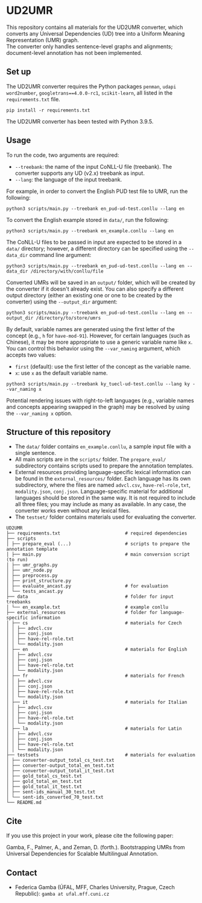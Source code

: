 # UD2UMR
This repository contains all materials for the UD2UMR converter, which converts any Universal Dependencies (UD) tree
into a Uniform Meaning Representation (UMR) graph. \
The converter only handles sentence-level graphs and alignments; document-level annotation has not been implemented.

## Set up
The UD2UMR converter requires the Python packages `penman`, `udapi` `word2number`, `googletrans==4.0.0-rc1`, `scikit-learn`,
all listed in the `requirements.txt` file.

```commandline
pip install -r requirements.txt
```

The UD2UMR converter has been tested with Python 3.9.5.

## Usage
To run the code, two arguments are required:
* `--treebank`: the name of the input CoNLL-U file (treebank). The converter supports any UD (v2.x) treebank as input.
* `--lang`: the language of the input treebank.

For example, in order to convert the English PUD test file to UMR, run the following:

```commandline
python3 scripts/main.py --treebank en_pud-ud-test.conllu --lang en
```

To convert the English example stored in `data/`, run the following:
```commandline
python3 scripts/main.py --treebank en_example.conllu --lang en
```

The CoNLL-U files to be passed in input are expected to be stored in a `data/` directory;
however, a different directory can be specified using the `--data_dir` command line argument:

```commandline
python3 scripts/main.py --treebank en_pud-ud-test.conllu --lang en --data_dir /directory/with/conllu/file
```

Converted UMRs will be saved in an `output/` folder, which will be created by the converter if it doesn't already exist.
You can also specify a different output directory (either an existing one or one to be created by the converter) using
the `--output_dir` argument:

```commandline
python3 scripts/main.py --treebank en_pud-ud-test.conllu --lang en --output_dir /directory/to/store/umrs
```

By default, variable names are generated using the first letter of the concept (e.g., `h` for `have-mod-91`).
However, for certain languages (such as Chinese), it may be more appropriate to use a generic variable name like `x`.
You can control this behavior using the `--var_naming` argument, which accepts two values:
- `first` (default): use the first letter of the concept as the variable name.
- `x`: use `x` as the default variable name.

```commandline
python3 scripts/main.py --treebank ky_tuecl-ud-test.conllu --lang ky --var_naming x
```

Potential rendering issues with right-to-left languages (e.g., variable names and concepts appearing swapped in the graph) may be resolved by using the `--var_naming x` option.

## Structure of this repository

* The `data/` folder contains `en_example.conllu`, a sample input file with a single sentence.
* All main scripts are in the `scripts/` folder. The `prepare_eval/` subdirectory contains scripts used to prepare the
annotation templates.
* External resources providing language-specific lexical information can be found in the `external_resources/` folder.
Each language has its own subdirectory, where the files are named `advcl.csv`, `have-rel-role,txt`, `modality.json`,
`conj.json`. Language-specific material for additional languages should be stored in the same way.
It is not required to include all three files; you may include as many as available. In any case, the converter works
even without any lexical files.
* The `testset/` folder contains materials used for evaluating the converter.

```
UD2UMR
├── requirements.txt                        # required dependencies
├── scripts
│ ├── prepare_eval (...)                    # scripts to prepare the annotation template           
│ ├── main.py                               # main conversion script (to run) 
│ ├── umr_graphs.py
│ ├── umr_node.py
│ ├── preprocess.py    
│ ├── print_structure.py    
│ ├── evaluate_ancast.py                    # for evaluation
│ └── tests_ancast.py    
├── data                                    # folder for input treebanks 
│ └── en_example.txt                        # example conllu
├── external_resources                      # folder for language-specific information
│ ├── cs                                    # materials for Czech
│ │ ├── advcl.csv
│ │ ├── conj.json
│ │ ├── have-rel-role.txt
│ │ └── modality.json
│ ├── en                                    # materials for English
│ │ ├── advcl.csv
│ │ ├── conj.json
│ │ ├── have-rel-role.txt
│ │ └── modality.json
│ ├── fr                                    # materials for French
│ │ ├── advcl.csv
│ │ ├── conj.json
│ │ ├── have-rel-role.txt
│ │ └── modality.json
│ ├── it                                    # materials for Italian
│ │ ├── advcl.csv
│ │ ├── conj.json
│ │ ├── have-rel-role.txt
│ │ └── modality.json
│ ├── la                                    # materials for Latin
│ │ ├── advcl.csv
│ │ ├── conj.json
│ │ ├── have-rel-role.txt
│ │ └── modality.json
├── testsets                                # materials for evaluation
│ ├── converter-output_total_cs_test.txt
│ ├── converter-output_total_en_test.txt
│ ├── converter-output_total_it_test.txt
│ ├── gold_total_cs_test.txt
│ ├── gold_total_en_test.txt
│ ├── gold_total_it_test.txt
│ ├── sent-ids_manual_30_test.txt
│ └── sent-ids_converted_70_test.txt
└── README.md         
```

## Cite
If you use this project in your work, please cite the following paper:

Gamba, F., Palmer, A., and Zeman, D. (forth.). Bootstrapping UMRs from Universal Dependencies for Scalable Multilingual Annotation.

## Contact
* Federica Gamba (ÚFAL, MFF, Charles University, Prague, Czech Republic): `gamba at ufal.mff.cuni.cz`

